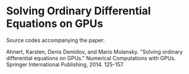Solving Ordinary Differential Equations on GPUs
===============================================

Source codes accompanying the paper:

Ahnert, Karsten, Denis Demidov, and Mario Mulansky.
"Solving ordinary differential equations on GPUs."
Numerical Computations with GPUs.
Springer International Publishing, 2014. 125-157.
